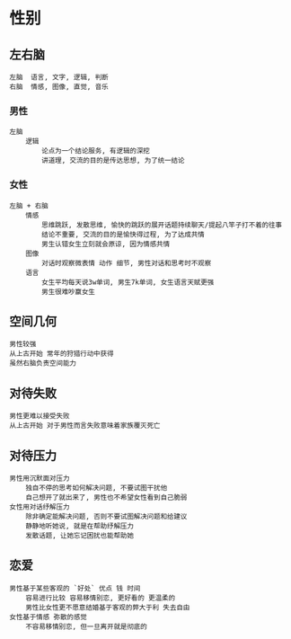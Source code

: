 # 性别

## 左右脑

    左脑  语言, 文字, 逻辑, 判断
    右脑  情感, 图像, 直觉, 音乐

### 男性

    左脑
        逻辑
            论点为一个结论服务, 有逻辑的深挖
            讲道理, 交流的目的是传达思想, 为了统一结论

### 女性

    左脑 + 右脑
        情感
            思维跳跃, 发散思维, 愉快的跳跃的展开话题持续聊天/提起八竿子打不着的往事
            结论不重要, 交流的目的是愉快得过程, 为了达成共情
            男生认错女生立刻就会原谅, 因为情感共情
        图像
            对话时观察微表情 动作 细节, 男性对话和思考时不观察
        语言
            女生平均每天说3w单词, 男生7k单词, 女生语言天赋更强
            男生很难吵赢女生

## 空间几何

    男性较强
    从上古开始 常年的狩猎行动中获得
    虽然右脑负责空间能力

## 对待失败

    男性更难以接受失败
    从上古开始 对于男性而言失败意味着家族覆灭死亡

## 对待压力

    男性用沉默面对压力
        独自不停的思考如何解决问题, 不要试图干扰他
        自己想开了就出来了, 男性也不希望女性看到自己脆弱
    女性用对话纾解压力
        除非确定能解决问题, 否则不要试图解决问题和给建议
        静静地听她说, 就是在帮助纾解压力
        发散话题, 让她忘记困扰也能帮助她

## 恋爱

    男性基于某些客观的 `好处` 优点 钱 时间
        容易进行比较 容易移情别恋, 更好看的 更温柔的
        男性比女性更不愿意结婚基于客观的弊大于利 失去自由
    女性基于情感 弥散的感觉
        不容易移情别恋, 但一旦离开就是彻底的